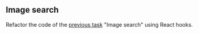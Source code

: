 ## Image search

Refactor the code of the
[previous task](https://github.com/Vademandr/goit-react-woolf-hw-03-image-finder)
"Image search" using React hooks.
